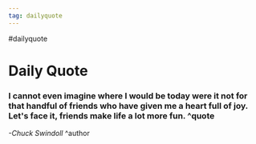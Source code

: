 ```yaml
---
tag: dailyquote
---
```


#dailyquote

# Daily Quote

### I cannot even imagine where I would be today were it not for that handful of friends who have given me a heart full of joy. Let's face it, friends make life a lot more fun. ^quote
*-Chuck Swindoll* ^author
